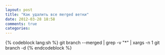 ```yaml
---
layout: post
title: "Как удалить все merged ветки"
date: 2012-03-28 18:58
comments: true
categories:
---
```


{% codeblock lang:sh %}
git branch --merged | grep -v "\*" | xargs -n 1 git branch -d
{% endcodeblock %}
